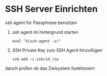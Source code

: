 # SSH Server Einrichten

ssh agent für Passphrase benutzen

1. ssh agent im hintergrund starten

    `eval "$(ssh-agent -s)"`

2. SSH Private Key zum SSH Agent hinzufügen

   `ssh-add ~/.ssh/id_rsa`

danch prüfen ob das Zielsystem funktioniert